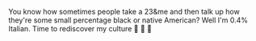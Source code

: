 You know how sometimes people take a 23&amp;me and then talk up how they're some small percentage black or native American? Well I'm 0.4% Italian. Time to rediscover my culture 🍕 🍝 🤌

